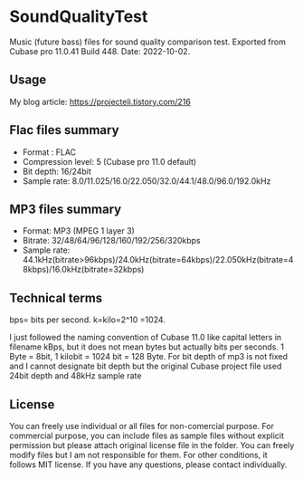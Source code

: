 # SoundQualityTest
Music (future bass) files for sound quality comparison test. Exported from Cubase pro 11.0.41 Build 448. Date: 2022-10-02.

## Usage
My blog article: https://projecteli.tistory.com/216

## Flac files summary
- Format : FLAC
- Compression level: 5 (Cubase pro 11.0 default)
- Bit depth: 16/24bit
- Sample rate: 8.0/11.025/16.0/22.050/32.0/44.1/48.0/96.0/192.0kHz

## MP3 files summary
- Format: MP3 (MPEG 1 layer 3)
- Bitrate: 32/48/64/96/128/160/192/256/320kbps
- Sample rate: 44.1kHz(bitrate>96kbps)/24.0kHz(bitrate=64kbps)/22.050kHz(bitrate=48kbps)/16.0kHz(bitrate=32kbps)
 
## Technical terms
bps= bits per second. k=kilo=2^10 =1024.

I just followed the naming convention of Cubase 11.0 like capital letters in filename kBps, but it does not mean bytes but actually bits per seconds. 1 Byte = 8bit, 1 kilobit = 1024 bit = 128 Byte. For bit depth of mp3 is not fixed and I cannot designate bit depth but the original Cubase project file used 24bit depth and 48kHz sample rate

## License
You can freely use individual or all files for non-comercial purpose. For commercial purpose, you can include files as sample files without explicit permission but please attach original license file in the folder. You can freely modify files but I am not responsible for them. For other conditions, it follows MIT license. If you have any questions, please contact individually.
